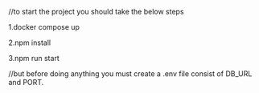 //to start the project you should take the below steps

1.docker compose up

2.npm install

3.npm run start



//but before doing anything you must create a .env file consist of DB_URL and PORT.

